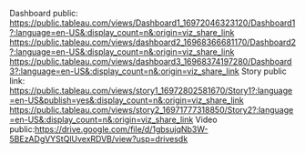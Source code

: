 Dashboard public: 
https://public.tableau.com/views/Dashboard1_16972046323120/Dashboard1?:language=en-US&:display_count=n&:origin=viz_share_link
https://public.tableau.com/views/dashboard2_16968366681170/Dashboard2?:language=en-US&:display_count=n&:origin=viz_share_link
https://public.tableau.com/views/dashboard3_16968374197280/Dashboard3?:language=en-US&:display_count=n&:origin=viz_share_link
Story public link:
https://public.tableau.com/views/story1_16972802581670/Story1?:language=en-US&publish=yes&:display_count=n&:origin=viz_share_link
https://public.tableau.com/views/story2_16971777318850/Story2?:language=en-US&:display_count=n&:origin=viz_share_link
Video public:https://drive.google.com/file/d/1gbsujqNb3W-5BEzADgVYStQlUvexRDVB/view?usp=drivesdk
